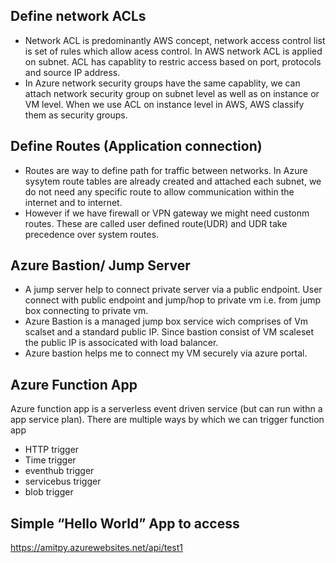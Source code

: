 ## Define network ACLs
- Network ACL is predominantly AWS concept, network access control list is set of rules which allow acess control. In AWS network ACL is applied on subnet. ACL has capablity to restric access based on port, protocols and source IP address. 
- In Azure network security groups have the same capablity, we can attach network security group on subnet level as well as on instance or VM level. When we use ACL on instance level in AWS, AWS classify them as security groups.

## Define Routes (Application connection)
- Routes are way to define path for traffic between networks. In Azure sysytem route tables are already created and attached each subnet, we do not need any specific route to allow communication within the internet and to internet.
- However if we have firewall or VPN gateway we might need custonm routes. These are called user defined route(UDR) and UDR take precedence over system routes.
## Azure Bastion/ Jump Server
- A jump server help to connect private server via a public endpoint. User connect with public endpoint and jump/hop to private vm i.e. from jump box connecting to private vm.
- Azure Bastion is a managed jump box service wich comprises of Vm scalset and a standard public IP. Since bastion consist of VM scaleset the public IP is associcated with load balancer.
- Azure bastion helps me to connect my VM securely via azure portal.
## Azure Function App 
Azure function app is a serverless event driven service (but can run withn a app service plan).
There are multiple ways by which we can trigger function app
- HTTP trigger
- Time trigger
- eventhub trigger
- servicebus trigger
- blob trigger

## Simple “Hello World” App to access
https://amitpy.azurewebsites.net/api/test1